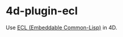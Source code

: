 # 4d-plugin-ecl
Use [ECL (Embeddable Common-Lisp)](https://common-lisp.net/project/ecl/main.html) in 4D.
